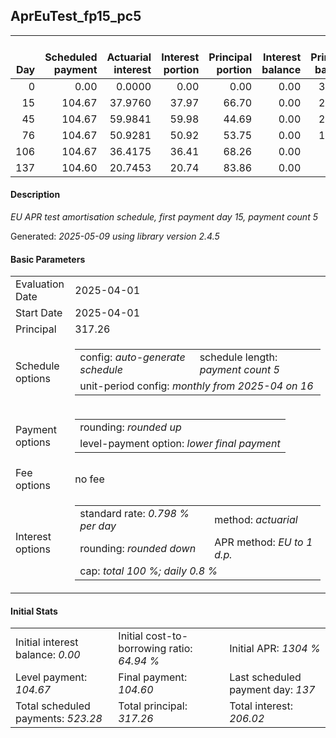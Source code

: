 <h2>AprEuTest_fp15_pc5</h2>
<table>
    <thead style="vertical-align: bottom;">
        <th style="text-align: right;">Day</th>
        <th style="text-align: right;">Scheduled payment</th>
        <th style="text-align: right;">Actuarial interest</th>
        <th style="text-align: right;">Interest portion</th>
        <th style="text-align: right;">Principal portion</th>
        <th style="text-align: right;">Interest balance</th>
        <th style="text-align: right;">Principal balance</th>
        <th style="text-align: right;">Total actuarial interest</th>
        <th style="text-align: right;">Total interest</th>
        <th style="text-align: right;">Total principal</th>
    </thead>
    <tr style="text-align: right;">
        <td class="ci00">0</td>
        <td class="ci01" style="white-space: nowrap;">0.00</td>
        <td class="ci02">0.0000</td>
        <td class="ci03">0.00</td>
        <td class="ci04">0.00</td>
        <td class="ci05">0.00</td>
        <td class="ci06">317.26</td>
        <td class="ci07">0.0000</td>
        <td class="ci08">0.00</td>
        <td class="ci09">0.00</td>
    </tr>
    <tr style="text-align: right;">
        <td class="ci00">15</td>
        <td class="ci01" style="white-space: nowrap;">104.67</td>
        <td class="ci02">37.9760</td>
        <td class="ci03">37.97</td>
        <td class="ci04">66.70</td>
        <td class="ci05">0.00</td>
        <td class="ci06">250.56</td>
        <td class="ci07">37.9760</td>
        <td class="ci08">37.97</td>
        <td class="ci09">66.70</td>
    </tr>
    <tr style="text-align: right;">
        <td class="ci00">45</td>
        <td class="ci01" style="white-space: nowrap;">104.67</td>
        <td class="ci02">59.9841</td>
        <td class="ci03">59.98</td>
        <td class="ci04">44.69</td>
        <td class="ci05">0.00</td>
        <td class="ci06">205.87</td>
        <td class="ci07">97.9601</td>
        <td class="ci08">97.95</td>
        <td class="ci09">111.39</td>
    </tr>
    <tr style="text-align: right;">
        <td class="ci00">76</td>
        <td class="ci01" style="white-space: nowrap;">104.67</td>
        <td class="ci02">50.9281</td>
        <td class="ci03">50.92</td>
        <td class="ci04">53.75</td>
        <td class="ci05">0.00</td>
        <td class="ci06">152.12</td>
        <td class="ci07">148.8882</td>
        <td class="ci08">148.87</td>
        <td class="ci09">165.14</td>
    </tr>
    <tr style="text-align: right;">
        <td class="ci00">106</td>
        <td class="ci01" style="white-space: nowrap;">104.67</td>
        <td class="ci02">36.4175</td>
        <td class="ci03">36.41</td>
        <td class="ci04">68.26</td>
        <td class="ci05">0.00</td>
        <td class="ci06">83.86</td>
        <td class="ci07">185.3057</td>
        <td class="ci08">185.28</td>
        <td class="ci09">233.40</td>
    </tr>
    <tr style="text-align: right;">
        <td class="ci00">137</td>
        <td class="ci01" style="white-space: nowrap;">104.60</td>
        <td class="ci02">20.7453</td>
        <td class="ci03">20.74</td>
        <td class="ci04">83.86</td>
        <td class="ci05">0.00</td>
        <td class="ci06">0.00</td>
        <td class="ci07">206.0510</td>
        <td class="ci08">206.02</td>
        <td class="ci09">317.26</td>
    </tr>
</table>
<h4>Description</h4>
<p><i>EU APR test amortisation schedule, first payment day 15, payment count 5</i></p>
<p>Generated: <i>2025-05-09 using library version 2.4.5</i></p>
<h4>Basic Parameters</h4>
<table>
    <tr>
        <td>Evaluation Date</td>
        <td>2025-04-01</td>
    </tr>
    <tr>
        <td>Start Date</td>
        <td>2025-04-01</td>
    </tr>
    <tr>
        <td>Principal</td>
        <td>317.26</td>
    </tr>
    <tr>
        <td>Schedule options</td>
        <td>
            <table>
                <tr>
                    <td>config: <i>auto-generate schedule</i></td>
                    <td>schedule length: <i><i>payment count</i> 5</i></td>
                </tr>
                <tr>
                    <td colspan="2" style="white-space: nowrap;">unit-period config: <i>monthly from 2025-04 on 16</i></td>
                </tr>
            </table>
        </td>
    </tr>
    <tr>
        <td>Payment options</td>
        <td>
            <table>
                <tr>
                    <td>rounding: <i>rounded up</i></td>
                </tr>
                <tr>
                    <td>level-payment option: <i>lower&nbsp;final&nbsp;payment</i></td>
                </tr>
            </table>
        </td>
    </tr>
    <tr>
        <td>Fee options</td>
        <td>no fee
        </td>
    </tr>
    <tr>
        <td>Interest options</td>
        <td>
            <table>
                <tr>
                    <td>standard rate: <i>0.798 % per day</i></td>
                    <td>method: <i>actuarial</i></td>
                </tr>
                <tr>
                    <td>rounding: <i>rounded down</i></td>
                    <td>APR method: <i>EU to 1 d.p.</i></td>
                </tr>
                <tr>
                    <td colspan="2">cap: <i>total 100 %; daily 0.8 %</td>
                </tr>
            </table>
        </td>
    </tr>
</table>
<h4>Initial Stats</h4>
<table>
    <tr>
        <td>Initial interest balance: <i>0.00</i></td>
        <td>Initial cost-to-borrowing ratio: <i>64.94 %</i></td>
        <td>Initial APR: <i>1304 %</i></td>
    </tr>
    <tr>
        <td>Level payment: <i>104.67</i></td>
        <td>Final payment: <i>104.60</i></td>
        <td>Last scheduled payment day: <i>137</i></td>
    </tr>
    <tr>
        <td>Total scheduled payments: <i>523.28</i></td>
        <td>Total principal: <i>317.26</i></td>
        <td>Total interest: <i>206.02</i></td>
    </tr>
</table>
